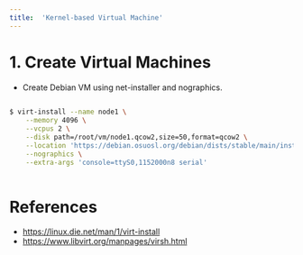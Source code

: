 ```yaml
---
title:  'Kernel-based Virtual Machine'
---
```


# 1. Create Virtual Machines
- Create Debian VM using net-installer and nographics.
```sh
  
$ virt-install --name node1 \
    --memory 4096 \
    --vcpus 2 \
    --disk path=/root/vm/node1.qcow2,size=50,format=qcow2 \
    --location 'https://debian.osuosl.org/debian/dists/stable/main/installer-amd64' \
    --nographics \
    --extra-args 'console=ttyS0,1152000n8 serial'
  
```


# References
- https://linux.die.net/man/1/virt-install
- https://www.libvirt.org/manpages/virsh.html